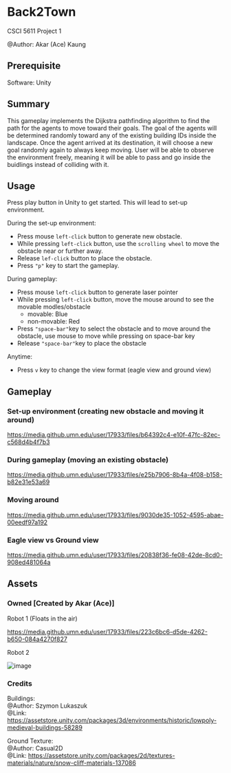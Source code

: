 # Back2Town

CSCI 5611 Project 1

@Author: Akar (Ace) Kaung

## Prerequisite
Software: Unity

## Summary
This gameplay implements the Dijkstra pathfinding algorithm to find the path for the agents to move toward their goals. 
The goal of the agents will be determined randomly toward any of the existing building IDs inside the landscape.
Once the agent arrived at its destination, it will choose a new goal randomly again to always keep moving.
User will be able to observe the environment freely, meaning it will be able to pass and go inside the buidlings instead of colliding with it.

## Usage

Press play button in Unity to get started. This will lead to set-up environment. <br>

During the set-up environment:
  - Press mouse `left-click` button to generate new obstacle.
  - While pressing `left-click` button, use the `scrolling wheel` to move the obstacle near or further away.
  - Release `lef-click` button to place the obstacle.
  - Press `"p"` key to start the gameplay.

During gameplay:
  - Press mouse `left-click` button to generate laser pointer
  - While pressing `left-click` button, move the mouse around to see the movable modles/obstacle 
    - movable: Blue
    - non-movable: Red
  - Press `"space-bar"`key to select the obstacle and to move around the obstacle, use mouse to move while pressing on space-bar key
  - Release `"space-bar"`key to place the obstacle

Anytime:
  - Press `v` key to change the view format (eagle view and ground view) 

## Gameplay

### Set-up environment (creating new obstacle and moving it around)

https://media.github.umn.edu/user/17933/files/b64392c4-e10f-47fc-82ec-c568d4b4f7b3

### During gameplay (moving an existing obstacle)

https://media.github.umn.edu/user/17933/files/e25b7906-8b4a-4f08-b158-b82e31e53a69

### Moving around

https://media.github.umn.edu/user/17933/files/9030de35-1052-4595-abae-00eedf97a192

### Eagle view vs Ground view

https://media.github.umn.edu/user/17933/files/20838f36-fe08-42de-8cd0-908ed481064a

## Assets
### Owned \[Created by Akar (Ace)]
Robot 1 (Floats in the air)

https://media.github.umn.edu/user/17933/files/223c6bc6-d5de-4262-b650-084a4270f827

Robot 2 

![image](https://media.github.umn.edu/user/17933/files/d8332845-7ac1-4df1-8d1c-7535943f126f)

### Credits
Buildings: <br>
  @Author: Szymon Lukaszuk<br>
  @Link: https://assetstore.unity.com/packages/3d/environments/historic/lowpoly-medieval-buildings-58289
  
Ground Texture: <br>
  @Author: Casual2D<br>
  @Link: https://assetstore.unity.com/packages/2d/textures-materials/nature/snow-cliff-materials-137086
